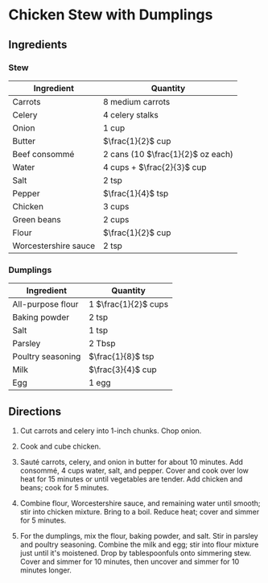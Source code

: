 # Chicken Stew with Dumplings

## Ingredients

### Stew

| Ingredient | Quantity |
| --- | --- |
| Carrots | 8 medium carrots |
| Celery | 4 celery stalks |
| Onion | 1 cup |
| Butter | $\frac{1}{2}$ cup |
| Beef consommé | 2 cans (10 $\frac{1}{2}$ oz each) |
| Water | 4 cups + $\frac{2}{3}$ cup |
| Salt | 2 tsp |
| Pepper | $\frac{1}{4}$ tsp |
| Chicken| 3 cups |
| Green beans | 2 cups |
| Flour | $\frac{1}{2}$ cup |
| Worcestershire sauce | 2 tsp |

### Dumplings

| Ingredient | Quantity |
| --- | --- |
| All-purpose flour | 1 $\frac{1}{2}$ cups |
| Baking powder | 2 tsp |
| Salt | 1 tsp |
| Parsley | 2 Tbsp |
| Poultry seasoning | $\frac{1}{8}$ tsp |
| Milk | $\frac{3}{4}$ cup |
| Egg | 1 egg |

## Directions

1. Cut carrots and celery into 1-inch chunks. Chop onion.

2. Cook and cube chicken.

3. Sauté carrots, celery, and onion in butter for about 10 minutes. Add
   consommé, 4 cups water, salt, and pepper. Cover and cook over low heat for
   15 minutes or until vegetables are tender. Add chicken and beans; cook for 5
   minutes. 

4. Combine flour, Worcestershire sauce, and remaining water until smooth; stir
   into chicken mixture. Bring to a boil. Reduce heat; cover and simmer for 5
   minutes.

5. For the dumplings, mix the flour, baking powder, and salt. Stir in parsley
   and poultry seasoning. Combine the milk and egg; stir into flour mixture
   just until it's moistened. Drop by tablespoonfuls onto simmering stew. Cover
   and simmer for 10 minutes, then uncover and simmer for 10 minutes longer. 

